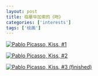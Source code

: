 ```yaml
---
layout: post
title: 临摹毕加索的《吻》
categories: ['interests']
tags: ['绘画']
---
```


<p><a href="http://www.flickr.com/photos/zhengzhong/8251491773/" title="Pablo Picasso, Kiss, #1, on Flickr"><img src="http://farm9.staticflickr.com/8209/8251491773_20e31bc84a_z.jpg" alt="Pablo Picasso, Kiss, #1"></a></p>

<p><a href="http://www.flickr.com/photos/zhengzhong/8251493353/" title="Pablo Picasso, Kiss, #2, on Flickr"><img src="http://farm9.staticflickr.com/8067/8251493353_50a17ac2a4_z.jpg" alt="Pablo Picasso, Kiss, #2"></a></p>

<p><a href="http://www.flickr.com/photos/zhengzhong/8252562794/" title="Pablo Picasso, Kiss, #3 (finished), on Flickr"><img src="http://farm9.staticflickr.com/8484/8252562794_30ff26e065_z.jpg" alt="Pablo Picasso, Kiss, #3 (finished)"></a></p>

